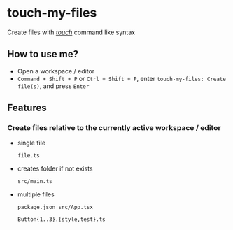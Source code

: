 # touch-my-files

Create files with [*touch*](https://en.wikipedia.org/wiki/Touch_(command)) command like syntax

## How to use me?

- Open a workspace / editor
- `Command + Shift + P` or `Ctrl + Shift + P`, enter `touch-my-files: Create file(s)`, and press `Enter`

## Features
### Create files relative to the currently active workspace / editor

- single file
  ```
  file.ts
  ```
- creates folder if not exists
  ```
  src/main.ts
  ```
- multiple files
  ```
  package.json src/App.tsx
  ```
  ```
  Button{1..3}.{style,test}.ts
  ```
  


